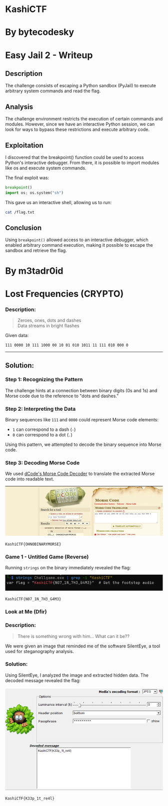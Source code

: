# KashiCTF

# By bytecodesky

# Easy Jail 2 - Writeup

## Description
The challenge consists of escaping a Python sandbox (PyJail) to execute arbitrary system commands and read the flag.
## Analysis
The challenge environment restricts the execution of certain commands and modules. However, since we have an interactive Python session, we can look for ways to bypass these restrictions and execute arbitrary code.

## Exploitation
I discovered that the breakpoint() function could be used to access Python's interactive debugger. From there, it is possible to import modules like os and execute system commands.

The final exploit was:
```python
breakpoint()
import os; os.system("sh")
```
This gave us an interactive shell, allowing us to run:
```bash
cat /flag.txt
```
## Conclusion

Using `breakpoint()` allowed access to an interactive debugger, which enabled arbitrary command execution, making it possible to escape the sandbox and retrieve the flag.

# By m3tadr0id

# Lost Frequencies (CRYPTO)


### Description:

> Zeroes, ones, dots and dashes  
> Data streams in bright flashes

Given data:

```
111 0000 10 111 1000 00 10 01 010 1011 11 111 010 000 0
```

---

## Solution:

### Step 1: Recognizing the Pattern

The challenge hints at a connection between binary digits (0s and 1s) and Morse code due to the reference to "dots and dashes."

### Step 2: Interpreting the Data

Binary sequences like `111` and `0000` could represent Morse code elements:

- `1` can correspond to a dash (`-`)
- `0` can correspond to a dot (`.`)

Using this pattern, we attempted to decode the binary sequence into Morse code.

### Step 3: Decoding Morse Code

We used [dCode's Morse Code Decoder](https://www.dcode.fr/morse-code) to translate the extracted Morse code into readable text.

![Pasted image 20250224225632](./images/7724cc35-a1c6-4aa2-a9fd-fbd0f7d6309e.png)


`KashiCTF{OHNOBINARYMORSE}`


### Game 1 - Untitled Game (Reverse)

Running `strings` on the binary immediately revealed the flag:

![Pasted image 20250224230030](./images/bf6e4dc2-4298-42aa-8f30-a6d507b3b09f.png)

`KashiCTF{N07_1N_7H3_G4M3}`

### Look at Me (Dfir)

### Description:

> There is something wrong with him... What can it be??

We were given an image that reminded me of the software SilentEye, a tool used for steganography analysis.

### Solution:

Using SilentEye,  I analyzed the image and extracted hidden data. The decoded message revealed the flag:


![Pasted image 20250224230554](./images/361d39c5-939f-4d84-b09f-a1e8b59d74a7.png)


`KashiCTF{K33p_1t_re4l}`